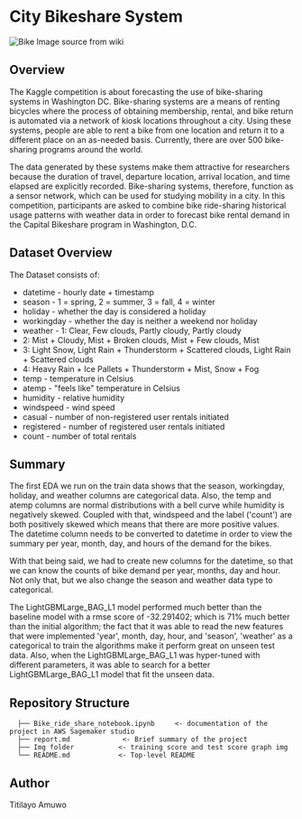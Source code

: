 # City Bikeshare System
![Bike Image source from wiki](https://upload.wikimedia.org/wikipedia/commons/thumb/8/87/00_2141_Bicycle-sharing_systems_-_Sweden.jpg/2560px-00_2141_Bicycle-sharing_systems_-_Sweden.jpg)

## Overview
The Kaggle competition is about forecasting the use of bike-sharing systems in Washington DC. 
Bike-sharing systems are a means of renting bicycles where the process of obtaining membership, rental, and bike return is automated via a network of kiosk locations throughout a city. Using these systems, people are able to rent a bike from one location and return it to a different place on an as-needed basis. Currently, there are over 500 bike-sharing programs around the world.

The data generated by these systems make them attractive for researchers because the duration of travel, departure location, arrival location, and time elapsed are explicitly recorded. Bike-sharing systems, therefore, function as a sensor network, which can be used for studying mobility in a city. In this competition, participants are asked to combine bike ride-sharing historical usage patterns with weather data in order to forecast bike rental demand in the Capital Bikeshare program in Washington, D.C.

## Dataset Overview
The Dataset consists of:  
- datetime - hourly date + timestamp  
- season -  1 = spring, 2 = summer, 3 = fall, 4 = winter 
- holiday - whether the day is considered a holiday
- workingday - whether the day is neither a weekend nor holiday
- weather - 1: Clear, Few clouds, Partly cloudy, Partly cloudy
- 2: Mist + Cloudy, Mist + Broken clouds, Mist + Few clouds, Mist
- 3: Light Snow, Light Rain + Thunderstorm + Scattered clouds, Light Rain + Scattered clouds
- 4: Heavy Rain + Ice Pallets + Thunderstorm + Mist, Snow + Fog 
- temp - temperature in Celsius
- atemp - "feels like" temperature in Celsius
- humidity - relative humidity
- windspeed - wind speed
- casual - number of non-registered user rentals initiated
- registered - number of registered user rentals initiated
- count - number of total rentals

## Summary
The first EDA we run on the train data shows that the season, workingday, holiday, and weather columns are categorical data. Also, the temp and atemp columns are normal distributions with a bell curve while humidity is negatively skewed. Coupled with that, windspeed and the label ('count') are both positively skewed which means that there are more positive values. The datetime column needs to be converted to datetime in order to view the summary per year, month, day, and hours of the demand for the bikes.

With that being said, we had to create new columns for the datetime, so that we can know the counts of bike demand per year, months, day and hour. Not only that, but we also change the season and weather data type to categorical.

The LightGBMLarge_BAG_L1 model performed much better than the baseline model with a rmse score of -32.291402; which is 71% much better than the initial algorithm; the fact that it was able to read the new features that were implemented 'year', month, day, hour, and 'season', 'weather' as a categorical to train the algorithms make it perform great on unseen test data. Also, when the LightGBMLarge_BAG_L1 was hyper-tuned with different parameters, it was able to search for a better LightGBMLarge_BAG_L1 model that fit the  unseen data.

## Repository Structure
   
      ├── Bike_ride_share_notebook.ipynb     <- documentation of the project in AWS Sagemaker studio            
      ├── report.md             <- Brief summary of the project
      ├── Img folder           <- training score and test score graph img
      └── README.md            <- Top-level README

## Author

Titilayo Amuwo






